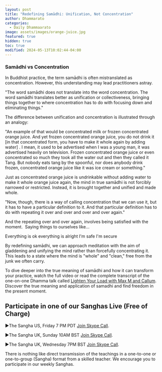 ```yaml
---
layout: post
title: "Redefining Samādhi: Unification, Not Concentration"
author: Dhammarato
categories:
  - Daily Dhammaarato
image: assets/images/orange-juice.jpg
featured: true
hidden: true
toc: true
modified: 2024-05-13T10:02:44-04:00
---
```



### Samādhi vs Concentration

In Buddhist practice, the term samādhi is often mistranslated as concentration. However, this understanding may lead practitioners astray.

"The word samādhi does not translate into the word concentration. The word samādhi translates better as unification or collectiveness, bringing things together to where concentration has to do with focusing down and eliminating things."

The difference between unification and concentration is illustrated through an analogy:

"An example of that would be concentrated milk or frozen concentrated orange juice. And yet frozen concentrated orange juice, you do not drink it [in that concentrated form, you have to make it whole again by adding water] . I mean, it used to be advertised when I was a young man, it was advertised heavily on television. Frozen concentrated orange juice or even concentrated so much they took all the water out and then they called it Tang. But nobody eats tang by the spoonful, nor does anybody drink frozen, concentrated orange juice like it was ice cream or something."

Just as concentrated orange juice is undrinkable without adding water to make it whole orange juice again, the mind in true samādhi is not forcibly narrowed or restricted. Instead, it is brought together and unified and made whole.

"Now, though, there is a way of calling concentration that we can use it, but it has to have a particular definition to it. And that particular definition has to do with repeating it over and over and over and over again."

And the repeating over and over again, involves being satisfied with the moment.  Saying things to ourselves like...  

Everything is ok
everything is alright
I'm safe
I'm secure

By redefining samādhi, we can approach meditation with the aim of gladdening and unifying the mind rather than forcefully concentrating it. This leads to a state where the mind is "whole" and "clean," free from the junk we often carry.

To dive deeper into the true meaning of samādhi and how it can transform your practice, watch the full video or read the complete transcript of the one-on-one Dhamma talk called [Lighten Your Load with Max M and Callum](https://dhammarato.com/lighten-your-load-max-m-1-with-callum-04-17-24-K3pKFtdnwD0/). Discover the true meaning and application of samadhi and find freedom in the present moment.


## Participate in one of our Sanghas Live (Free of Charge)

<p>►The Sangha US, Friday 7 PM PDT <a href="https://join.skype.com/uyYzUwJ3e3TO">Join Skype Call</a>.</p>

<p>►The Sangha UK, Sunday 10AM BST <a href="https://join.skype.com/w6nFHnra6vdh">Join Skype Call</a>.</p>

<p>►The Sangha UK, Wednesday 7PM BST <a href="https://join.skype.com/w6nFHnra6vdh">Join Skype Call</a>.</p>

There is nothing like direct transmission of the teachings in a one-to-one or one-to-group (Sangha) format from a skilled teacher.   We encourage you to participate in our weekly Sanghas.




